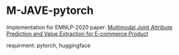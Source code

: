 # M-JAVE-pytorch

Implementation for EMNLP-2020 paper: [Multimodal Joint Attribute Prediction and Value Extraction for E-commerce Product](https://aclanthology.org/2020.emnlp-main.166/)

requirment: pytorch, huggingface
